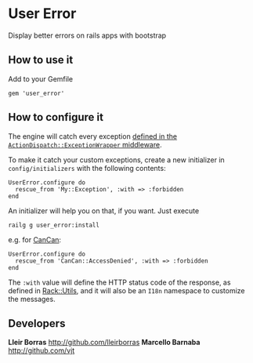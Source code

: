 # User Error

Display better errors on rails apps with bootstrap

## How to use it

Add to your Gemfile

    gem 'user_error'

## How to configure it

The engine will catch every exception [defined in the `ActionDispatch::ExceptionWrapper` middleware](https://github.com/rails/rails/blob/master/actionpack/lib/action_dispatch/middleware/exception_wrapper.rb#L4).

To make it catch your custom exceptions, create a new initializer in
`config/initializers` with the following contents:

    UserError.configure do
      rescue_from 'My::Exception', :with => :forbidden
    end

An initializer will help you on that, if you want. Just execute

    railg g user_error:install

e.g. for [CanCan](https://github.com/ryanb/cancan):

    UserError.configure do
      rescue_from 'CanCan::AccessDenied', :with => :forbidden
    end

The `:with` value will define the HTTP status code of the response, as defined in [Rack::Utils](http://rubydoc.info/github/rack/rack/master/Rack/Utils#HTTP_STATUS_CODES-constant),
and it will also be an `I18n` namespace to customize the messages.

## Developers

**Lleir Borras** <http://github.com/lleirborras>
**Marcello Barnaba** <http://github.com/vjt>
